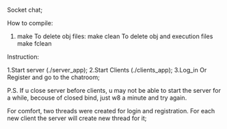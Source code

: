 Socket chat;

How to compile:
1. make
To delete obj files:
make clean
To delete obj and execution files
make fclean

Instruction:

1.Start server (./server_app);
2.Start Clients (./clients_app);
3.Log_in Or Register and go to the chatroom;

P.S. If u close server before clients, u may not be able to start the server for a while, becouse of closed bind, just w8 a minute and try again.


For comfort, two threads were created for login and registration.
For each new client the server will create new thread for it;
